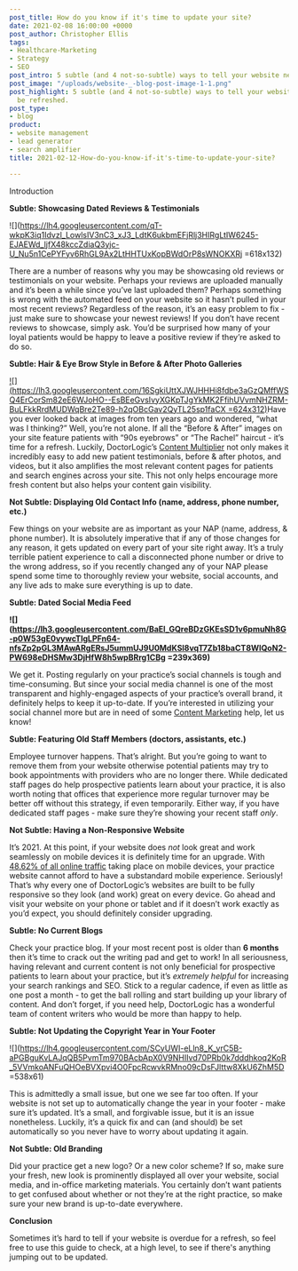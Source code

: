 ```yaml
---
post_title: How do you know if it's time to update your site?
date: 2021-02-08 16:00:00 +0000
post_author: Christopher Ellis
tags:
- Healthcare-Marketing
- Strategy
- SEO
post_intro: 5 subtle (and 4 not-so-subtle) ways to tell your website needs to be refreshed.
post_image: "/uploads/website-_-blog-post-image-1-1.png"
post_highlight: 5 subtle (and 4 not-so-subtle) ways to tell your website needs to
  be refreshed.
post_type:
- blog
product:
- website management
- lead generator
- search amplifier
title: 2021-02-12-How-do-you-know-if-it's-time-to-update-your-site?

---
```

Introduction

**Subtle: Showcasing Dated Reviews & Testimonials**

![](https://lh4.googleusercontent.com/qT-wkpK3iq1Idvzl_LowlsIV3nC3_xJ3_LdtK6ukbmEFjRlj3HIRgLtIW6245-EJAEWd_ljfX48kccZdiaQ3yjc-U_Nu5n1CePYFyv6RhGL9Ax2LtHHTUxKopBWdOrP8sWNOKXRj =618x132)

There are a number of reasons why you may be showcasing old reviews or testimonials on your website. Perhaps your reviews are uploaded manually and it’s been a while since you’ve last uploaded them? Perhaps something is wrong with the automated feed on your website so it hasn’t pulled in your most recent reviews? Regardless of the reason, it’s an easy problem to fix - just make sure to showcase your newest reviews! If you don’t have recent reviews to showcase, simply ask. You’d be surprised how many of your loyal patients would be happy to leave a positive review if they’re asked to do so.

**Subtle: Hair & Eye Brow Style in Before & After Photo Galleries**

[![](https://lh3.googleusercontent.com/16SgkiUttXJWJHHHi8fdbe3aGzQMffWSQ4ErCorSm82eE6WJoHO--EsBEeGvsIvyXGKpTJgYkMK2FfihUVvmNHZRM-BuLFkkRrdMUDWqBre2Te89-h2qOBcGav2QyTL25sp1faCX =624x312)](https://www.revelist.com/hair/90s-eyebrows/10915)Have you ever looked back at images from ten years ago and wondered, “what was I thinking?” Well, you’re not alone. If all the “Before & After” images on your site feature patients with “90s eyebrows” or “The Rachel” haircut - it’s time for a refresh. Luckily, DoctorLogic’s [Content Multiplier](https://kcf-bt5b1aiujg.instant.forestry.io/medical-website-content-multiplier/) not only makes it incredibly easy to add new patient testimonials, before & after photos, and videos, but it also amplifies the most relevant content pages for patients and search engines across your site. This not only helps encourage more fresh content but also helps your content gain visibility.

**Not Subtle: Displaying Old Contact Info (name, address, phone number, etc.)**

Few things on your website are as important as your NAP (name, address, & phone number). It is absolutely imperative that if any of those changes for any reason, it gets updated on every part of your site right away. It’s a truly terrible patient experience to call a disconnected phone number or drive to the wrong address, so if you recently changed any of your NAP please spend some time to thoroughly review your website, social accounts, and any live ads to make sure everything is up to date.

**Subtle: Dated Social Media Feed**

**![](https://lh3.googleusercontent.com/BaEl_GQreBDzGKEsSD1v6pmuNh8G-p0W53gE0vywcTlgLPFn64-nfsZp2pGL3MAwARgERsJ5ummUJ9U0MdKSl8vqT7Zb18baCT8WIQoN2-PW698eDHSMw3DjHfW8h5wpBRrg1CBg =239x369)**

We get it. Posting regularly on your practice’s social channels is tough and time-consuming. But since your social media channel is one of the most transparent and highly-engaged aspects of your practice’s overall brand, it definitely helps to keep it up-to-date. If you’re interested in utilizing your social channel more but are in need of some [Content Marketing](https://doctorlogic.com/growth-accelerators/healthcare-content-marketing) help, let us know!

  
**Subtle: Featuring Old Staff Members (doctors, assistants, etc.)**

Employee turnover happens. That’s alright. But you’re going to want to remove them from your website otherwise potential patients may try to book appointments with providers who are no longer there. While dedicated staff pages do help prospective patients learn about your practice, it is also worth noting that offices that experience more regular turnover may be better off without this strategy, if even temporarily. Either way, if you have dedicated staff pages - make sure they’re showing your recent staff _only_.

**Not Subtle: Having a Non-Responsive Website**

It’s 2021. At this point, if your website does _not_ look great and work seamlessly on mobile devices it is definitely time for an upgrade. With [48.62% of all online traffic](https://gs.statcounter.com/platform-market-share/desktop-mobile-tablet/worldwide) taking place on mobile devices, your practice website cannot afford to have a substandard mobile experience. Seriously! That’s why every one of DoctorLogic’s websites are built to be fully responsive so they look (and work) great on every device. Go ahead and visit your website on your phone or tablet and if it doesn’t work exactly as you’d expect, you should definitely consider upgrading.

**Subtle: No Current Blogs**

Check your practice blog. If your most recent post is older than **6 months** then it’s time to crack out the writing pad and get to work! In all seriousness, having relevant and current content is not only beneficial for prospective patients to learn about your practice, but it’s _extremely helpful_ for increasing your search rankings and SEO. Stick to a regular cadence, if even as little as one post a month - to get the ball rolling and start building up your library of content. And don’t forget, if you need help, DoctorLogic has a wonderful team of content writers who would be more than happy to help.

**Subtle: Not Updating the Copyright Year in Your Footer**

![](https://lh4.googleusercontent.com/SCyUWI-eLln8_K_yrC5B-aPGBguKvLAJqQB5PvmTm970BAcbApX0V9NHIIvd70PRb0k7dddhkoq2KoR_5VVmkoANFuQHOeBVXpvi4O0FpcRcwvkRMno09cDsFJlttw8XkU6ZhM5D =538x61)

This is admittedly a small issue, but one we see far too often. If your website is not set up to automatically change the year in your footer - make sure it’s updated. It’s a small, and forgivable issue, but it is an issue nonetheless. Luckily, it’s a quick fix and can (and should) be set automatically so you never have to worry about updating it again.

**Not Subtle: Old Branding**

Did your practice get a new logo? Or a new color scheme? If so, make sure your fresh, new look is prominently displayed all over your website, social media, and in-office marketing materials. You certainly don’t want patients to get confused about whether or not they’re at the right practice, so make sure your new brand is up-to-date everywhere.

**Conclusion**

Sometimes it’s hard to tell if your website is overdue for a refresh, so feel free to use this guide to check, at a high level, to see if there's anything jumping out to be updated.